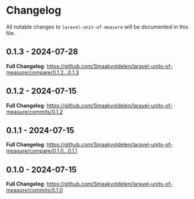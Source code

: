 # Changelog

All notable changes to `laravel-unit-of-measure` will be documented in this file.

## 0.1.3 - 2024-07-28

**Full Changelog**: https://github.com/Smaakvoldelen/laravel-units-of-measure/compare/0.1.2...0.1.3

## 0.1.2 - 2024-07-15

**Full Changelog**: https://github.com/Smaakvoldelen/laravel-units-of-measure/commits/0.1.2

## 0.1.1 - 2024-07-15

**Full Changelog**: https://github.com/Smaakvoldelen/laravel-units-of-measure/compare/0.1.0...0.1.1

## 0.1.0 - 2024-07-15

**Full Changelog**: https://github.com/Smaakvoldelen/laravel-units-of-measure/commits/0.1.0

